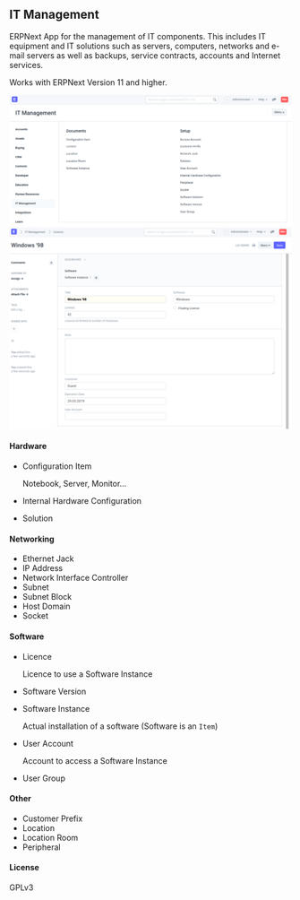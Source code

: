 ## IT Management

ERPNext App for the management of IT components. This includes IT equipment and IT solutions such as servers, computers, networks and e-mail servers as well as backups, service contracts, accounts and Internet services.

Works with ERPNext Version 11 and higher.

![Overview IT Management](img/overview.png)
![DocType Licence](img/licence.png)

#### Hardware

* Configuration Item

    Notebook, Server, Monitor...

* Internal Hardware Configuration
* Solution

#### Networking

* Ethernet Jack
* IP Address
* Network Interface Controller
* Subnet
* Subnet Block
* Host Domain
* Socket

#### Software

* Licence

    Licence to use a Software Instance

* Software Version
* Software Instance

    Actual installation of a software (Software is an `Item`)

* User Account

    Account to access a Software Instance

* User Group

#### Other

* Customer Prefix
* Location
* Location Room
* Peripheral

#### License

GPLv3
